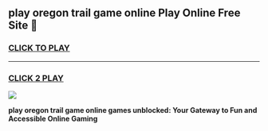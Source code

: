 
## play oregon trail game online Play Online Free Site 👋
<h3>
<a href="https://download.freeplayer.one?title=play_oregon_trail_game_online&ref=21F">CLICK TO PLAY</a></h3>
<hr>

<h3>
<a href="https://download.freeplayer.one?title=play_oregon_trail_game_online&ref=21F">CLICK 2 PLAY</a>
  
</h3>

<a href="https://download.freeplayer.one?title=play_oregon_trail_game_online&ref=21F"><img src="https://cdnb.artstation.com/p/assets/images/images/032/539/853/original/anto-thomas-button-gif.gif"></a>


**play oregon trail game online games unblocked: Your Gateway to Fun and Accessible Online Gaming**
